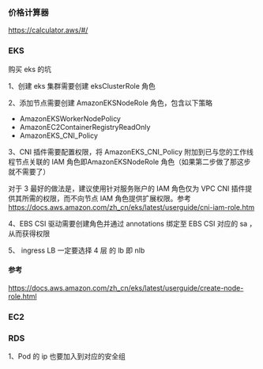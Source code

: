 ### 价格计算器

https://calculator.aws/#/



### EKS 

购买 eks 的坑

1、创建 eks 集群需要创建 eksClusterRole 角色

2、添加节点需要创建 AmazonEKSNodeRole  角色，包含以下策略

- AmazonEKSWorkerNodePolicy
- AmazonEC2ContainerRegistryReadOnly
- AmazonEKS_CNI_Policy

3、CNI 插件需要配置权限，将 AmazonEKS_CNI_Policy 附加到已与您的工作线程节点关联的 IAM 角色即AmazonEKSNodeRole 角色（如果第二步做了那这步就不需要了）

对于 3 最好的做法是，建议使用针对服务账户的 IAM 角色仅为 VPC CNI 插件提供其所需的权限，而不向节点 IAM 角色提供扩展权限。参考 https://docs.aws.amazon.com/zh_cn/eks/latest/userguide/cni-iam-role.htm

4、EBS CSI 驱动需要创建角色并通过 annotations 绑定至 EBS CSI 对应的 sa ，从而获得权限

5、 ingress LB 一定要选择 4 层 的 lb 即 nlb

#### 参考

https://docs.aws.amazon.com/zh_cn/eks/latest/userguide/create-node-role.html



### EC2



### RDS

1、Pod 的 ip 也要加入到对应的安全组